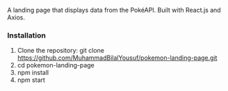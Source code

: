 A landing page that displays data from the PokéAPI. Built with React.js and Axios.
### Installation
1. Clone the repository:
   git clone https://github.com/MuhammadBilalYousuf/pokemon-landing-page.git
2. cd pokemon-landing-page
3. npm install
4. npm start
